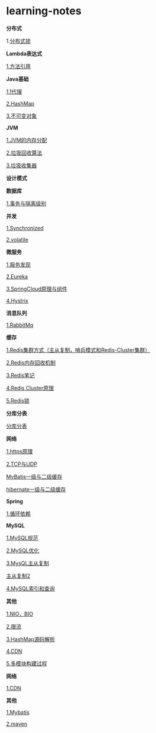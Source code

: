 # learning-notes

**分布式**

1.[分布式锁](blog/分布式/分布式锁.md)



**Lambda表达式**

[1.方法引用](blog/方法引用.md)



**Java基础**

[1.1代理](blog/Java基础/代理.md)

[2.HashMap](blog/HashMap.md)

[3.不可变对象](blog/不可变对象.md)

**JVM**

[1.JVM的内存分配](blog/JVM/JVM内存分配.md)

[2.垃圾回收算法](blog/JVM/垃圾回收算法.md)

[3.垃圾收集器](blog/JVM/垃圾收集器.md)



**设计模式**



**数据库**

[1.事务与隔离级别](blog/MySQL/MySQL.md)

**并发**

[1.Synchronized](blog/并发/Synchronized.md)

[2.volatile](blog/并发/volatile.md)

**微服务**

[1.服务发现](blog/微服务/服务发现.md)

[2.Eureka](blog/微服务/Eureka.md)

[3.SpringCloud原理与组件](blog/SpringCloud/SpringCloud.md)

[4.Hystrix](blog/SpringCloud/Hystrix.md)

**消息队列**

[1.RabbitMq](blog/RabbitMq.md)



**缓存**

[1.Redis集群方式（主从复制，哨兵模式和Redis-Cluster集群）](blog/Redis集群.md)

[2.Redis内存回收机制](https://juejin.im/post/5d107ad851882576df7fba9e)

[3.Redis笔记](https://www.yuque.com/crow/pra1nq/olryp6)

[4.Redis Cluster原理](https://www.yuque.com/yangwangxingkong-7ugey/sv4y3z/id5e7h)

[5.Redis锁](https://www.yuque.com/yangwangxingkong-7ugey/rigvqb/he9k4p)

**分库分表**

[分库分表](https://www.cnblogs.com/butterfly100/p/9034281.html)



**网络**

[1.https原理](blog/https原理.md)

[2.TCP与UDP](blog/TCP与UDP.md)



[MyBatis一级与二级缓存](https://www.yuque.com/paradise/java/zsxuyo#a9564471)

[hibernate一级与二级缓存](https://www.yuque.com/paradise/java/zsxuyo#a9564471)

**Spring**

[1.循环依赖](https://www.yuque.com/books/share/464efc50-69fe-4c97-ac20-c6a661cccb49/dpzl6u#mvdU8)

**MySQL**

[1.MySQL规范](https://www.yuque.com/yangwangxingkong-7ugey/sv4y3z/kkm8iv)

[2.MySQL优化](https://www.yuque.com/yangwangxingkong-7ugey/sv4y3z/zie0iu)

[3.MysQL主从复制](http://www.macrozheng.com/#/reference/mysql_master_slave)

[主从复制2](https://www.yuque.com/yiyidaoshu/zlyeu1/fzcbr8)

[4.MySQL索引和查询](blog/MySQL索引和查询.md)

**其他**

[1.NIO，BIO](blog/NIO与BIO.md)

[2.限流](https://windmt.com/2018/05/09/spring-cloud-15-spring-cloud-gateway-ratelimiter/)

[3.HashMap源码解析](https://www.cnblogs.com/xiaoxi/p/7233201.html)

[4.CDN](blog/CDN.md)

[5.多模块构建过程](blog/多模块构建过程.md)

**网络**

[1.CDN](blog/CDN.md)



**其他**

[1.Mybatis](blog/Mybatis.md)

[2.maven](blog/maven.md)